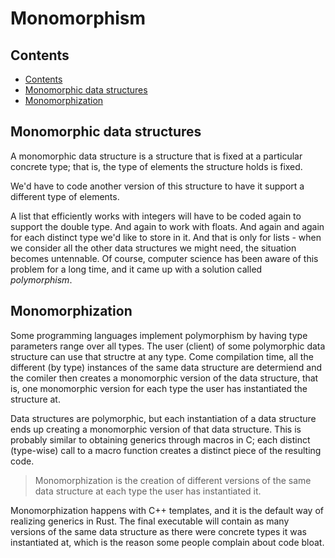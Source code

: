 # Monomorphism

## Contents

<!-- TOC -->

- [Contents](#contents)
- [Monomorphic data structures](#monomorphic-data-structures)
- [Monomorphization](#monomorphization)

<!-- /TOC -->

## Monomorphic data structures

A monomorphic data structure is a structure that is fixed at a particular concrete type; that is, the type of elements the structure holds is fixed.

We'd have to code another version of this structure to have it support a different type of elements.

A list that efficiently works with integers will have to be coded again to support the double type. And again to work with floats. And again and again for each distinct type we'd like to store in it. And that is only for lists - when we consider all the other data structures we might need, the situation becomes untennable. Of course, computer science has been aware of this problem for a long time, and it came up with a solution called *polymorphism*.

## Monomorphization

Some programming languages implement polymorphism by having type parameters range over all types. The user (client) of some polymorphic data structure can use that structre at any type. Come compilation time, all the different (by type) instances of the same data structure are determiend and the comiler then creates a monomorphic version of the data structure, that is, one monomorphic version for each type the user has instantiated the structure at.

Data structures are polymorphic, but each instantiation of a data structure ends up creating a monomorphic version of that data structure. This is probably similar to obtaining generics through macros in C; each distinct (type-wise) call to a macro function creates a distinct piece of the resulting code.

>Monomorphization is the creation of different versions of the same data structure at each type the user has instantiated it.

Monomorphization happens with C++ templates, and it is the default way of realizing generics in Rust. The final executable will contain as many versions of the same data structure as there were concrete types it was instantiated at, which is the reason some people complain about code bloat.
